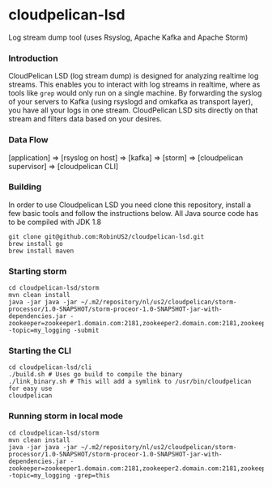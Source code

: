 # cloudpelican-lsd
Log stream dump tool (uses Rsyslog, Apache Kafka and Apache Storm)

### Introduction ###
CloudPelican LSD (log stream dump) is designed for analyzing realtime log streams. This enables you to interact with log streams in realtime, where as tools like `grep` would only run on a single machine. By forwarding the syslog of your servers to Kafka (using rsyslogd and omkafka as transport layer), you have all your logs in one stream. CloudPelican LSD sits directly on that stream and filters data based on your desires.

### Data Flow ###
[application] => [rsyslog on host] => [kafka] => [storm] => [cloudpelican supervisor] => [cloudpelican CLI]

### Building ###
In order to use Cloudpelican LSD you need clone this repository, install a few basic tools and follow the instructions below. All Java source code has to be compiled with JDK 1.8
```
git clone git@github.com:RobinUS2/cloudpelican-lsd.git
brew install go
brew install maven
```

### Starting storm ###
```
cd cloudpelican-lsd/storm
mvn clean install
java -jar java -jar ~/.m2/repository/nl/us2/cloudpelican/storm-processor/1.0-SNAPSHOT/storm-proceor-1.0-SNAPSHOT-jar-with-dependencies.jar -zookeeper=zookeeper1.domain.com:2181,zookeeper2.domain.com:2181,zookeeper3.domain.com:2181 -topic=my_logging -submit
```

### Starting the CLI ###
```
cd cloudpelican-lsd/cli
./build.sh # Uses go build to compile the binary
./link_binary.sh # This will add a symlink to /usr/bin/cloudpelican for easy use
cloudpelican
```

### Running storm in local mode ###
```
cd cloudpelican-lsd/storm
mvn clean install
java -jar java -jar ~/.m2/repository/nl/us2/cloudpelican/storm-processor/1.0-SNAPSHOT/storm-proceor-1.0-SNAPSHOT-jar-with-dependencies.jar -zookeeper=zookeeper1.domain.com:2181,zookeeper2.domain.com:2181,zookeeper3.domain.com:2181 -topic=my_logging -grep=this
```

